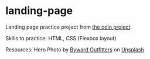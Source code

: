 # landing-page

Landing page practice project from [the odin project](https://www.theodinproject.com/lessons/foundations-landing-page).

Skills to practice: HTML, CSS (Flexbox layout)

Resources:
Hero Photo by <a href="https://unsplash.com/@bywardoutfitters?utm_content=creditCopyText&utm_medium=referral&utm_source=unsplash">Byward Outfitters</a> on <a href="https://unsplash.com/photos/a-man-standing-in-the-woods-wearing-a-hat-i1-XvjObRqE?utm_content=creditCopyText&utm_medium=referral&utm_source=unsplash">Unsplash</a>
